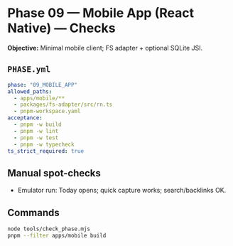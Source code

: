 # Phase 09 — Mobile App (React Native) — Checks

**Objective:** Minimal mobile client; FS adapter + optional SQLite JSI.

## `PHASE.yml`
```yaml
phase: "09_MOBILE_APP"
allowed_paths:
  - apps/mobile/**
  - packages/fs-adapter/src/rn.ts
  - pnpm-workspace.yaml
acceptance:
  - pnpm -w build
  - pnpm -w lint
  - pnpm -w test
  - pnpm -w typecheck
ts_strict_required: true
```

## Manual spot-checks
- Emulator run: Today opens; quick capture works; search/backlinks OK.

## Commands
```bash
node tools/check_phase.mjs
pnpm --filter apps/mobile build
```
